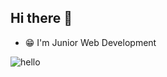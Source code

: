 ## Hi there 👋

<!--
**rifkiananda/rifkiananda** is a ✨ _special_ ✨ repository because its `README.md` (this file) appears on your GitHub profile.

Here are some ideas to get you started:

- 🔭 I’m currently working on ...
- 🌱 I’m currently learning ...
- 👯 I’m looking to collaborate on ...
- 🤔 I’m looking for help with ...
- 💬 Ask me about ...
- 📫 How to reach me: ...
- 😄 Pronouns: ...
- ⚡ Fun fact: ...
-->

- 😁 I'm Junior Web Development

![hello](https://media.giphy.com/media/v1.Y2lkPTc5MGI3NjExczk0Z2U0MmFvNmpoM21nbGVuZWhmYm8wNGNnMHM3dWUzY3QzM3UxOCZlcD12MV9naWZzX3NlYXJjaCZjdD1n/S2IfEQqgWc0AH4r6Al/giphy.gif)